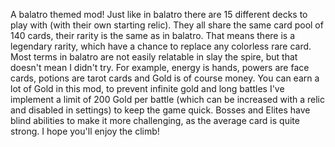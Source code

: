 A balatro themed mod!
Just like in balatro there are 15 different decks to play with (with their own starting relic). They all share the same card pool of 140 cards, their rarity is the same as in balatro. That means there is a legendary rarity, which have a chance to replace any colorless rare card.
Most terms in balatro are not easily relatable in slay the spire, but that doesn't mean I didn't try. For example, energy is hands, powers are face cards, potions are tarot cards and Gold is of course money. You can earn a lot of Gold in this mod, to prevent infinite gold and long battles I've implement a limit of 200 Gold per battle (which can be increased with a relic and disabled in settings) to keep the game quick.
Bosses and Elites have blind abilities to make it more challenging, as the average card is quite strong.
I hope you'll enjoy the climb!
